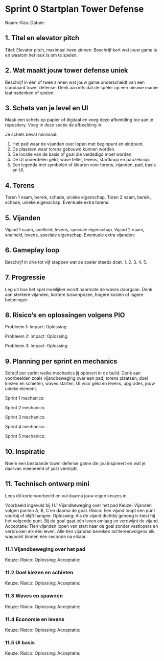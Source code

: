 # Sprint 0 Startplan Tower Defense
Naam:
Klas:
Datum:

## 1. Titel en elevator pitch
Titel:
Elevator pitch, maximaal twee zinnen:
Beschrijf kort wat jouw game is en waarom het leuk is om te spelen.

## 2. Wat maakt jouw tower defense uniek
Beschrijf in één of twee zinnen wat jouw game onderscheidt van een standaard tower defense. Denk aan iets dat de speler op een nieuwe manier laat nadenken of spelen.

## 3. Schets van je level en UI
Maak een schets op papier of digitaal en voeg deze afbeelding toe aan je repository. Voeg in deze sectie de afbeelding in.

Je schets bevat minimaal:
1. Het pad waar de vijanden over lopen met beginpunt en eindpunt.
2. De plaatsen waar torens gebouwd kunnen worden.
3. De locatie van de basis of goal die verdedigd moet worden.
4. De UI onderdelen geld, wave teller, levens, startknop en pauzeknop.
5. Een legenda met symbolen of kleuren voor torens, vijanden, pad, basis en UI.

## 4. Torens
Toren 1 naam, bereik, schade, unieke eigenschap.
Toren 2 naam, bereik, schade, unieke eigenschap.
Eventuele extra torens:

## 5. Vijanden
Vijand 1 naam, snelheid, levens, speciale eigenschap.
Vijand 2 naam, snelheid, levens, speciale eigenschap.
Eventuele extra vijanden:

## 6. Gameplay loop
Beschrijf in drie tot vijf stappen wat de speler steeds doet.
1.
2.
3.
4.
5.

## 7. Progressie
Leg uit hoe het spel moeilijker wordt naarmate de waves doorgaan. Denk aan sterkere vijanden, kortere tussenpozen, hogere kosten of lagere beloningen.

## 8. Risico’s en oplossingen volgens PIO
Probleem 1:
Impact:
Oplossing:

Probleem 2:
Impact:
Oplossing:

Probleem 3:
Impact:
Oplossing:

## 9. Planning per sprint en mechanics
Schrijf per sprint welke mechanics jij oplevert in de build. Denk aan voorbeelden zoals vijandbeweging over een pad, torens plaatsen, doel kiezen en schieten, waves starten, UI voor geld en levens, upgrades, jouw unieke element.

Sprint 1 mechanics:

Sprint 2 mechanics:

Sprint 3 mechanics:

Sprint 4 mechanics:

Sprint 5 mechanics:

## 10. Inspiratie
Noem een bestaande tower defense game die jou inspireert en wat je daarvan meeneemt of juist vermijdt.

## 11. Technisch ontwerp mini

Lees dit korte voorbeeld en vul daarna jouw eigen keuzes in.

Voorbeeld ingevuld bij 11.1 Vijandbeweging over het pad
Keuze:
Vijanden volgen punten A, B, C en daarna de goal.
Risico:
Een vijand loopt een punt voorbij of blijft hangen.
Oplossing:
Als de vijand dichtbij genoeg is kiest hij het volgende punt. Bij de goal gaat één leven omlaag en verdwijnt de vijand.
Acceptatie:
Tien vijanden lopen van start naar de goal zonder vastlopers en verbruiken elk één leven.
Alle tien vijanden bereiken achtereenvolgens elk waypoint binnen één seconde na elkaar.

### 11.1 Vijandbeweging over het pad
Keuze:
Risico:
Oplossing:
Acceptatie:


### 11.2 Doel kiezen en schieten
Keuze:
Risico:
Oplossing:
Acceptatie:

### 11.3 Waves en spawnen
Keuze:
Risico:
Oplossing:
Acceptatie:

### 11.4 Economie en levens
Keuze:
Risico:
Oplossing:
Acceptatie:

### 11.5 UI basis
Keuze:
Risico:
Oplossing:
Acceptatie:
